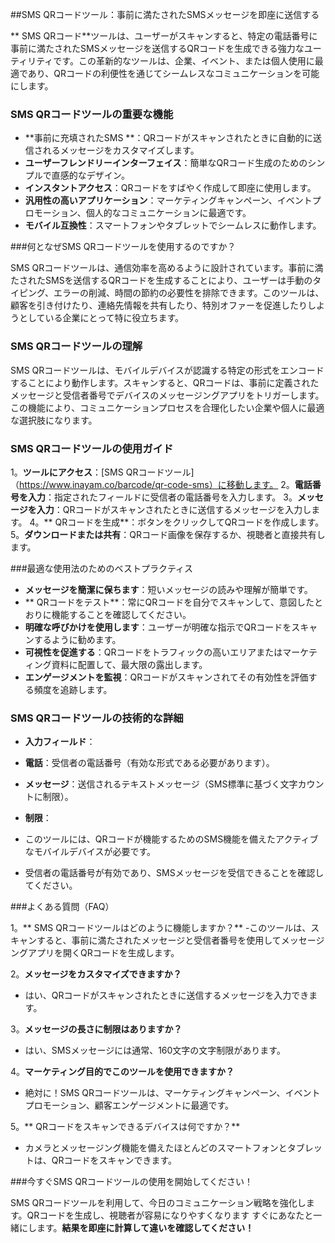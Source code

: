 ##SMS QRコードツール：事前に満たされたSMSメッセージを即座に送信する

** SMS QRコード**ツールは、ユーザーがスキャンすると、特定の電話番号に事前に満たされたSMSメッセージを送信するQRコードを生成できる強力なユーティリティです。この革新的なツールは、企業、イベント、または個人使用に最適であり、QRコードの利便性を通じてシームレスなコミュニケーションを可能にします。

### SMS QRコードツールの重要な機能

-  **事前に充填されたSMS **：QRコードがスキャンされたときに自動的に送信されるメッセージをカスタマイズします。
-  **ユーザーフレンドリーインターフェイス**：簡単なQRコード生成のためのシンプルで直感的なデザイン。
-  **インスタントアクセス**：QRコードをすばやく作成して即座に使用します。
-  **汎用性の高いアプリケーション**：マーケティングキャンペーン、イベントプロモーション、個人的なコミュニケーションに最適です。
-  **モバイル互換性**：スマートフォンやタブレットでシームレスに動作します。

###何となぜSMS QRコードツールを使用するのですか？

SMS QRコードツールは、通信効率を高めるように設計されています。事前に満たされたSMSを送信するQRコードを生成することにより、ユーザーは手動のタイピング、エラーの削減、時間の節約の必要性を排除できます。このツールは、顧客を引き付けたり、連絡先情報を共有したり、特別オファーを促進したりしようとしている企業にとって特に役立ちます。

### SMS QRコードツールの理解

SMS QRコードツールは、モバイルデバイスが認識する特定の形式をエンコードすることにより動作します。スキャンすると、QRコードは、事前に定義されたメッセージと受信者番号でデバイスのメッセージングアプリをトリガーします。この機能により、コミュニケーションプロセスを合理化したい企業や個人に最適な選択肢になります。

### SMS QRコードツールの使用ガイド

1。**ツールにアクセス**：[SMS QRコードツール]（https://www.inayam.co/barcode/qr-code-sms）に移動します。
2。**電話番号を入力**：指定されたフィールドに受信者の電話番号を入力します。
3。**メッセージを入力**：QRコードがスキャンされたときに送信するメッセージを入力します。
4。** QRコードを生成**：ボタンをクリックしてQRコードを作成します。
5。**ダウンロードまたは共有**：QRコード画像を保存するか、視聴者と直接共有します。

###最適な使用法のためのベストプラクティス

-  **メッセージを簡潔に保ちます**：短いメッセージの読みや理解が簡単です。
-  ** QRコードをテスト**：常にQRコードを自分でスキャンして、意図したとおりに機能することを確認してください。
-  **明確な呼びかけを使用します**：ユーザーが明確な指示でQRコードをスキャンするように勧めます。
-  **可視性を促進する**：QRコードをトラフィックの高いエリアまたはマーケティング資料に配置して、最大限の露出します。
-  **エンゲージメントを監視**：QRコードがスキャンされてその有効性を評価する頻度を追跡します。

### SMS QRコードツールの技術的な詳細

-  **入力フィールド**：
-  **電話**：受信者の電話番号（有効な形式である必要があります）。
-  **メッセージ**：送信されるテキストメッセージ（SMS標準に基づく文字カウントに制限）。

-  **制限**：
- このツールには、QRコードが機能するためのSMS機能を備えたアクティブなモバイルデバイスが必要です。
- 受信者の電話番号が有効であり、SMSメッセージを受信できることを確認してください。

###よくある質問（FAQ）

1。** SMS QRコードツールはどのように機能しますか？**
-このツールは、スキャンすると、事前に満たされたメッセージと受信者番号を使用してメッセージングアプリを開くQRコードを生成します。

2。**メッセージをカスタマイズできますか？**
- はい、QRコードがスキャンされたときに送信するメッセージを入力できます。

3。**メッセージの長さに制限はありますか？**
- はい、SMSメッセージには通常、160文字の文字制限があります。

4。**マーケティング目的でこのツールを使用できますか？**
- 絶対に！SMS QRコードツールは、マーケティングキャンペーン、イベントプロモーション、顧客エンゲージメントに最適です。

5。** QRコードをスキャンできるデバイスは何ですか？**
- カメラとメッセージング機能を備えたほとんどのスマートフォンとタブレットは、QRコードをスキャンできます。

###今すぐSMS QRコードツールの使用を開始してください！

SMS QRコードツールを利用して、今日のコミュニケーション戦略を強化します。QRコードを生成し、視聴者が容易になりやすくなります すぐにあなたと一緒にします。**結果を即座に計算して違いを確認してください！**